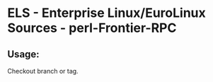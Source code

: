 # ELS - Enterprise Linux/EuroLinux Sources - perl-Frontier-RPC 
## Usage:
  Checkout branch or tag.
